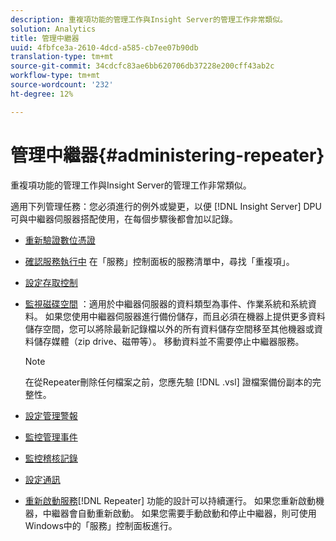 ```yaml
---
description: 重複項功能的管理工作與Insight Server的管理工作非常類似。
solution: Analytics
title: 管理中繼器
uuid: 4fbfce3a-2610-4dcd-a585-cb7ee07b90db
translation-type: tm+mt
source-git-commit: 34cdcfc83ae6bb620706db37228e200cff43ab2c
workflow-type: tm+mt
source-wordcount: '232'
ht-degree: 12%

---
```



# 管理中繼器{#administering-repeater}

重複項功能的管理工作與Insight Server的管理工作非常類似。

適用下列管理任務：您必須進行的例外或變更，以便 [!DNL Insight Server] DPU可與中繼器伺服器搭配使用，在每個步驟後都會加以記錄。

* [重新驗證數位憑證](../../../home/c-inst-svr/c-admin-inst-svr/c-reval-dgtl-cert.md#concept-f0020a6f0d6f477099b7a8f0b6e2944c)
* [確認服務執行中](../../../home/c-inst-svr/c-admin-inst-svr/c-cfrm-svc-rng.md#concept-15b046e92d254bbd95dec829abc76677) 在「服務」控制面板的服務清單中，尋找「重複項」。

* [設定存取控制](../../../home/c-inst-svr/c-admin-inst-svr/c-config-acs-ctrl/c-config-acs-ctrl.md#concept-ac385e870dbe4b57a72bf7266b60f93d)
* [監視磁碟空間](../../../home/c-inst-svr/c-admin-inst-svr/c-mntr-disk-spc/c-mntr-disk-spc.md#concept-a83447e44f4e47aba282328be395a0d4) ：適用於中繼器伺服器的資料類型為事件、作業系統和系統資料。 如果您使用中繼器伺服器進行備份儲存，而且必須在機器上提供更多資料儲存空間，您可以將除最新記錄檔以外的所有資料儲存空間移至其他機器或資料儲存媒體（zip drive、磁帶等）。 移動資料並不需要停止中繼器服務。

   >[!NOTE]
   >
   >在從Repeater刪除任何檔案之前，您應先驗 [!DNL .vsl] 證檔案備份副本的完整性。

* [設定管理警報](../../../home/c-inst-svr/c-admin-inst-svr/t-config-adm-alrts.md#task-0858f588da4941aa9d4952f6592681aa)
* [監控管理事件](../../../home/c-inst-svr/c-admin-inst-svr/t-mntr-adm-evts.md#task-4c78325b3e6e4dde8fa94c1896e19e34)
* [監控稽核記錄](../../../home/c-inst-svr/c-admin-inst-svr/t-mntr-adt-lgs.md#task-5dd9830424fe440ea1369215a1aca231)
* [設定通訊](../../../home/c-inst-svr/c-admin-inst-svr/t-config-com.md#task-471305ecf7a644789a288f93c42514ec)
* [重新啟動服務](../../../home/c-inst-svr/c-admin-inst-svr/t-rest-svc.md#task-97f97f1019bc440080ab2fddfdc04c74)[!DNL Repeater] 功能的設計可以持續運行。 如果您重新啟動機器，中繼器會自動重新啟動。 如果您需要手動啟動和停止中繼器，則可使用Windows中的「服務」控制面板進行。

